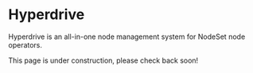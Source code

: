 # Hyperdrive

Hyperdrive is an all-in-one node management system for NodeSet node operators.



This page is under construction, please check back soon!
